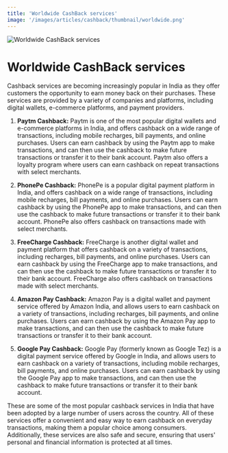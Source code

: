 ```yaml
---
title: 'Worldwide CashBack services'
image: '/images/articles/cashback/thumbnail/worldwide.png'
---
```


![Worldwide CashBack services](/images/articles/cashback/worldwide.png)

# Worldwide CashBack services

Cashback services are becoming increasingly popular in India as they offer customers the opportunity to earn money back on their purchases. These services are provided by a variety of companies and platforms, including digital wallets, e-commerce platforms, and payment providers.

1. **Paytm Cashback:** Paytm is one of the most popular digital wallets and e-commerce platforms in India, and offers cashback on a wide range of transactions, including mobile recharges, bill payments, and online purchases. Users can earn cashback by using the Paytm app to make transactions, and can then use the cashback to make future transactions or transfer it to their bank account. Paytm also offers a loyalty program where users can earn cashback on repeat transactions with select merchants.

2. **PhonePe Cashback:** PhonePe is a popular digital payment platform in India, and offers cashback on a wide range of transactions, including mobile recharges, bill payments, and online purchases. Users can earn cashback by using the PhonePe app to make transactions, and can then use the cashback to make future transactions or transfer it to their bank account. PhonePe also offers cashback on transactions made with select merchants.

3. **FreeCharge Cashback:** FreeCharge is another digital wallet and payment platform that offers cashback on a variety of transactions, including recharges, bill payments, and online purchases. Users can earn cashback by using the FreeCharge app to make transactions, and can then use the cashback to make future transactions or transfer it to their bank account. FreeCharge also offers cashback on transactions made with select merchants.

4. **Amazon Pay Cashback:** Amazon Pay is a digital wallet and payment service offered by Amazon India, and allows users to earn cashback on a variety of transactions, including recharges, bill payments, and online purchases. Users can earn cashback by using the Amazon Pay app to make transactions, and can then use the cashback to make future transactions or transfer it to their bank account.

5. **Google Pay Cashback:** Google Pay (formerly known as Google Tez) is a digital payment service offered by Google in India, and allows users to earn cashback on a variety of transactions, including mobile recharges, bill payments, and online purchases. Users can earn cashback by using the Google Pay app to make transactions, and can then use the cashback to make future transactions or transfer it to their bank account.

These are some of the most popular cashback services in India that have been adopted by a large number of users across the country. All of these services offer a convenient and easy way to earn cashback on everyday transactions, making them a popular choice among consumers. Additionally, these services are also safe and secure, ensuring that users' personal and financial information is protected at all times.

